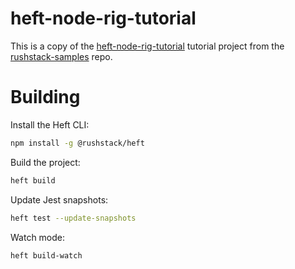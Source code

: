 # heft-node-rig-tutorial

This is a copy of the
[heft-node-rig-tutorial](https://github.com/microsoft/rushstack-samples/tree/main/heft/heft-node-rig-tutorial)
tutorial project from the [rushstack-samples](https://github.com/microsoft/rushstack-samples) repo.

# Building

Install the Heft CLI:

```bash
npm install -g @rushstack/heft
```

Build the project:

```bash
heft build
```

Update Jest snapshots:

```bash
heft test --update-snapshots
```

Watch mode:

```bash
heft build-watch
```
